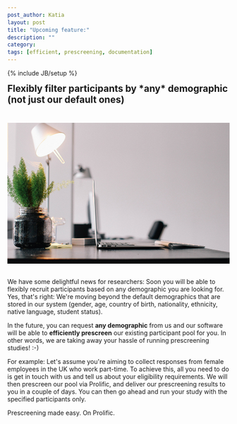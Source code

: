 ```yaml
---
post_author: Katia
layout: post
title: "Upcoming feature:"
description: ""
category: 
tags: [efficient, prescreening, documentation]
---
```

{% include JB/setup %}

<h2 style="margin-top:10px">Flexibly filter participants by *any* demographic (not just our default ones)</h2>
<div class="row">
 <img class="col-md-12" style="display: block;margin-left: auto;margin-right: auto;margin-top:40px;margin-bottom:15px;" src="/assets/img/Efficient1.jpg">
</div>

<br>
We have some delightful news for researchers: Soon you will be able to flexibly recruit participants based on any demographic you are looking for. Yes, that's right: We're moving beyond the default demographics that are stored in our system (gender, age, country of birth, nationality, ethnicity, native language, student status). 

In the future, you can request <b>any demographic</b> from us and our software will be able to <b>efficiently prescreen</b> our existing participant pool for you. In other words, we are taking away your hassle of running prescreening studies! :-)

For example: 
Let's assume you're aiming to collect responses from female employees in the UK who work part-time. To achieve this, all you need to do is get in touch with us and tell us about your eligibility requirements. We will then prescreen our pool via Prolific, and deliver our prescreening results to you in a couple of days. You can then go ahead and run your study with the specified participants only. 

Prescreening made easy. On Prolific.

